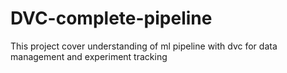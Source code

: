 # DVC-complete-pipeline
This project cover understanding of ml pipeline with dvc for data management and experiment tracking 
